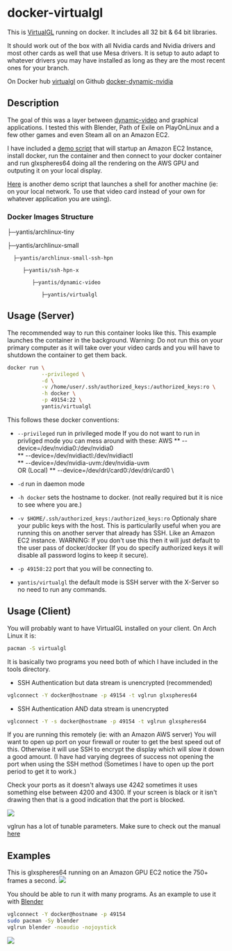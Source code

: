 # docker-virtualgl
This is [VirtualGL](http://virtualgl.org) running on docker.
It includes all 32 bit & 64 bit libraries.

It should work out of the box with all Nvidia cards and Nvidia drivers and most other cards as well that use Mesa drivers.
It is setup to auto adapt to whatever drivers you may have installed as long as they are the most recent ones for your branch.

On Docker hub [virtualgl](https://registry.hub.docker.com/u/yantis/virtualgl/)
on Github [docker-dynamic-nvidia](https://github.com/yantis/docker-virtualgl/)


## Description
The goal of this was a layer between [dynamic-video](https://github.com/yantis/docker-dynamic-video) and graphical applications.
I tested this with Blender, Path of Exile on PlayOnLinux and a few other games and even Steam all on an Amazon EC2.

I have included a [demo script](https://github.com/yantis/docker-virtualgl/blob/master/tools/aws-virtualgl.sh) that will startup an Amazon EC2 Instance, install docker, run the container and 
then connect to your docker container and run glxspheres64 doing all the rendering on the AWS GPU and outputing it on your local display.

[Here](https://github.com/yantis/docker-virtualgl/blob/master/tools/remote-virtualgl.sh) is another demo script 
that launches a shell for another machine (ie: on your local network. To use that video card instead of your own 
for whatever application you are using).

### Docker Images Structure

 ├─yantis/archlinux-tiny

   ├─yantis/archlinux-small

      ├─yantis/archlinux-small-ssh-hpn

         ├─yantis/ssh-hpn-x

            ├─yantis/dynamic-video

               ├─yantis/virtualgl

## Usage (Server)

The recommended way to run this container looks like this. This example launches the container in the background.
Warning: Do not run this on your primary computer as it will take over your video cards and you will have to shutdown the container
to get them back.

```bash
docker run \
           --privileged \
           -d \
           -v /home/user/.ssh/authorized_keys:/authorized_keys:ro \
           -h docker \
           -p 49154:22 \
           yantis/virtualgl
```

This follows these docker conventions:

* `--privileged` run in privileged mode 
    If you do not want to run in privliged mode you can mess around with these:
    AWS
     ** --device=/dev/nvidia0:/dev/nvidia0 \
     ** --device=/dev/nvidiactl:/dev/nvidiactl \
     ** --device=/dev/nvidia-uvm:/dev/nvidia-uvm \
    OR (Local)
     ** --device=/dev/dri/card0:/dev/dri/card0 \
* `-d` run in daemon mode
* `-h docker` sets the hostname to docker. (not really required but it is nice to see where you are.)
* `-v $HOME/.ssh/authorized_keys:/authorized_keys:ro` Optionaly share your public keys with the host.
    This is particularlly useful when you are running this on another server that already has SSH. Like an 
    Amazon EC2 instance. WARNING: If you don't use this then it will just default to the user pass of docker/docker
    (If you do specify authorized keys it will disable all password logins to keep it secure).

* `-p 49158:22` port that you will be connecting to.
* `yantis/virtualgl` the default mode is SSH server with the X-Server so no need to run any commands.


## Usage (Client)

You will probably want to have VirtualGL installed on your client. On Arch Linux it is:

```bash
pacman -S virtualgl
```
It is basically two programs you need both of which I have included in the tools directory.

* SSH Authentication but data stream is unencrypted (recommended)

```bash
vglconnect -Y docker@hostname -p 49154 -t vglrun glxspheres64
```

* SSH Authentication AND data stream is unencrypted

```bash
vglconnect -Y -s docker@hostname -p 49154 -t vglrun glxspheres64
```

If you are running this remotely (ie: with an Amazon AWS server) You will want to open up port on your firewall
or router to get the best speed out of this.  Otherwise it will use SSH to encrypt the display which will slow it down a good amount.
(I have had varying degrees of success not opening the port when using the SSH method (Sometimes I have to open up the port period to get it to work.)

Check your ports as it doesn't always use 4242 sometimes it uses something else between 4200 and 4300.
If your screen is black or it isn't drawing then that is a good indication that the port is blocked.

![](http://yantis-scripts.s3.amazonaws.com/virtualgl_port_forwarding.png)

vglrun has a lot of tunable parameters. Make sure to check out the manual [here](http://www.virtualgl.org/vgldoc/2_1/)


## Examples

This is glxspheres64 running on an Amazon GPU EC2 notice the 750+ frames a second.
![](http://yantis-scripts.s3.amazonaws.com/screenshot_20150413-074859.jpg)

You should be able to run it with many programs. As an example to use it with [Blender](http://www.blender.org/)

```bash
vglconnect -Y docker@hostname -p 49154
sudo pacman -Sy blender
vglrun blender -noaudio -nojoystick
```

![](http://yantis-scripts.s3.amazonaws.com/blender_4_13_2015.png)

